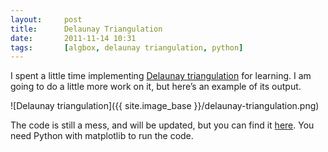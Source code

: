 ```yaml
---
layout:     post
title:      Delaunay Triangulation
date:       2011-11-14 10:31
tags:       [algbox, delaunay triangulation, python]
---
```


I spent a little time implementing [Delaunay
triangulation](https://en.wikipedia.org/wiki/Delaunay_triangulation)
for learning. I am going to do a little more work on it, but here’s an
example of its output.

![Delaunay triangulation]({{ site.image_base }}/delaunay-triangulation.png)

The code is still a mess, and will be updated, but you can find it
[here](https://github.com/davidalber/algbox/blob/master/src/algbox/delaunay.py). You
need Python with matplotlib to run the code.
